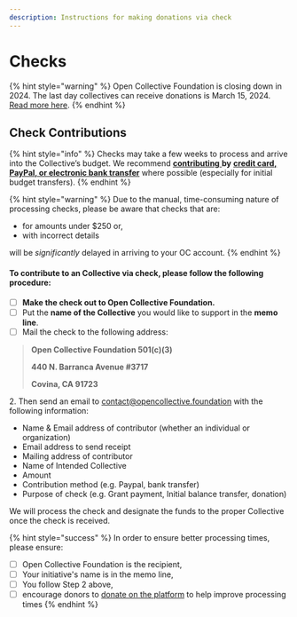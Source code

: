 ```yaml
---
description: Instructions for making donations via check
---
```


# Checks

{% hint style="warning" %}
Open Collective Foundation is closing down in 2024. The last day collectives can receive donations is March 15, 2024. [Read more here](../../).
{% endhint %}

## Check Contributions

{% hint style="info" %}
Checks may take a few weeks to process and arrive into the Collective’s budget. We recommend [**contributing** ](./)**by** [**credit card, PayPal, or electronic bank transfer**](credit-card-paypal-bank-transfers.md) where possible (especially for initial budget transfers).
{% endhint %}

{% hint style="warning" %}
Due to the manual, time-consuming nature of processing checks, please be aware that checks that are:

* for amounts under $250 or,
* with incorrect details&#x20;

will be _significantly_ delayed in arriving to your OC account.
{% endhint %}

#### To contribute to an Collective via check, please follow the following procedure:

* [ ] **Make the check out to Open Collective Foundation.**
* [ ] Put the **name of the Collective** you would like to support in the **memo line**.
* [ ] Mail the check to the following address:

> **Open Collective Foundation 501(c)(3)**
>
> **440 N. Barranca Avenue #3717**
>
> **Covina, CA 91723**

2\. Then send an email to [contact@opencollective.foundation](mailto:contact@opencollective.foundation) with the following information:

* Name & Email address of contributor (whether an individual or organization)
* Email address to send receipt
* Mailing address of contributor
* Name of Intended Collective
* Amount
* Contribution method (e.g. Paypal, bank transfer)
* Purpose of check (e.g. Grant payment, Initial balance transfer, donation)

We will process the check and designate the funds to the proper Collective once the check is received.

{% hint style="success" %}
In order to ensure better processing times, please ensure:&#x20;

* [ ] Open Collective Foundation is the recipient,
* [ ] Your initiative's name is in the memo line,
* [ ] You follow Step 2 above,
* [ ] encourage donors to [donate on the platform](./) to help improve processing times
{% endhint %}
